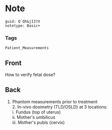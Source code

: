 # Note
```
guid: Q`Qh&jI3?X
notetype: Basic+
```

### Tags
```
Patient_Measurements
```

## Front
How to verify fetal dose?

## Back
1. Phantom measurements prior to treatment<div>2. In-vivo dosimetry (TLD/OSLD) at 3 locations:</div><div>   i. Fundus (top of uterus)</div><div>   ii. Mother's umbilicus</div><div>   iii. Mother's pubis (cervix)</div><div>
</div>
